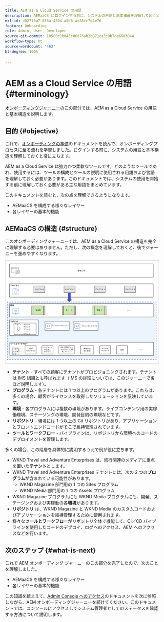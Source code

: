 ```yaml
---
title: AEM as a Cloud Service の用語
description: AEMaaCS にログインする前に、システムの用語と基本構造を理解しておくと役に立ちます。
exl-id: d02776a7-836a-4894-a5d5-ae88cc7e4e76
feature: Onboarding
role: Admin, User, Developer
source-git-commit: 10580c1b045c86d76ab2b871ca3c0b7de6683044
workflow-type: ht
source-wordcount: '463'
ht-degree: 100%

---
```


# AEM as a Cloud Service の用語 {#terminology}

[オンボーディングジャーニー](overview.md)のこの部分では、AEM as a Cloud Service の用語と基本構造を説明します。

## 目的 {#objective}

これで、[オンボーディングの準備](preparation.md)のドキュメントを読んで、オンボーディングプロセスに至る流れを学習しました。ログインする前に、システムの用語と基本構造を理解しておくと役に立ちます。

AEM as a Cloud Service は強力かつ柔軟なツールです。どのようなツールであれ、使用するには、ツールの構成とツールの説明に使用される用語および言語を理解しておく必要があります。このドキュメントでは、システムの使用を開始する前に理解しておく必要がある主な用語をまとめています。

このドキュメントを読むと、次の点を理解できるようになります。

* AEMaaCS を構成する様々なレイヤー
* 各レイヤーの基本的機能

## AEMaaCS の構造 {#structure}

このオンボーディングジャーニーでは、AEM as a Cloud Service の構造を完全に理解する必要はありません。ただし、次の概念を理解しておくと、後でジャーニーを進めやすくなります。

![Cloud Manager の構造](/help/journey-sites/quick-site/assets/cloud-manager-structure.png)

* **テナント** - すべての顧客にテナントがプロビジョニングされます。テナントは IMS 組織とも呼ばれます（IMS の詳細については、このジャーニーで後ほど説明します）。
* **プログラム** - 各テナントには 1 つ以上のプログラムがあります。これらは、多くの場合、顧客がライセンスを取得したソリューションを反映しています。
* **環境** - 各プログラムには複数の環境があります。ライブコンテンツ用の実稼働環境、ステージングの環境、開発目的の環境などです。
* **リポジトリ** - 環境には 1 つ以上の Git リポジトリがあり、アプリケーションとフロントエンドコードがそこで維持管理されています。
* **ツールとワークフロー** - パイプラインは、リポジトリから環境へのコードのデプロイメントを管理します。

多くの場合、この階層を具体的に説明するうえで例が役に立ちます。

* WKND Travel and Adventure Enterprises は、旅行関連のメディアに重点を置いた&#x200B;**テナント**&#x200B;とします。
* WKND Travel and Adventure Enterprises テナントには、次の 2 つの&#x200B;**プログラム**&#x200B;が含まれている可能性があります。
   * WKND Magazine 部門用の 1 つの Sites プログラム
   * WKND Media 部門用の 1 つの Assets プログラム
* WKND Magazine プログラムにも WKND Media プログラムにも、開発、ステージングおよび実稼動の各&#x200B;**環境**&#x200B;があります。
* **リポジトリ** は、WKND Magazine と WKND Media のカスタムコードおよびアプリケーションを維持管理するために使用されます。
* 様々な&#x200B;**ツールとワークフロー**&#x200B;がリポジトリ全体で機能して、CI／CD パイプラインを使用したコードのデプロイ、ログへのアクセス、AEM へのアクセスなどを行います。

## 次のステップ {#what-is-next}

これで AEM オンボーディング ジャーニーのこの部分を完了したので、次のことを理解しました。

* AEMaaCS を構成する様々なレイヤー
* 各レイヤーの基本的機能

この知識を踏まえて、[Admin Console へのアクセス](admin-console.md)のドキュメントを次に参照しながら、AEM オンボーディングジャーニーを続けてください。このドキュメントでは、コンソールにアクセスしてシステム管理者としてのステータスを確認する方法について説明します。
